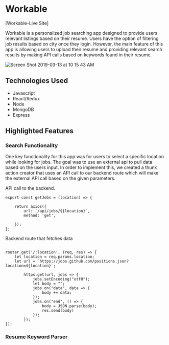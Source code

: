 # Workable

[Workable-Live Site]

Workable is a personalized job searching app designed to provide users relevant listings based on their resume. Users have the option of filtering job results based on city once they login. However, the main feature of this app is allowing users to upload their resume and providing relevant search results by making API calls based on keywords found in their resume.

![Screen Shot 2019-03-13 at 10 15 43 AM](https://user-images.githubusercontent.com/42259148/54299895-0e03cc00-4579-11e9-8808-4f70db01c285.png)

## Technologies Used
* Javascript
* React/Redux
* Node
* MongoDB
* Express


## Highlighted Features 

### Search Functionality 

One key functionality for this app was for users to select a specific location while looking for jobs. The goal was to use an external api to pull data based on the users input. In order to implement this, we created a thunk action creator that uses an API call to our backend route which will make the external API call based on the given parameters. 

API call to the backend.
```
export const getJobs = (location) => {
    
    return axios({
        url: `/api/jobs/${location}`,
        method: 'get',
        
    });
};

```
Backend route that fetches data
```

router.get('/:location', (req, res) => {
    let location = req.params.location;
    let url = `https://jobs.github.com/positions.json?location=${location}`;

        https.get(url, jobs => {
            jobs.setEncoding("utf8");
            let body = "";
            jobs.on("data", data => {
                body += data;
            });
            jobs.on("end", () => {
                body = JSON.parse(body);
                res.send(body) 
            });
        });
});

```

### Resume Keyword Parser

